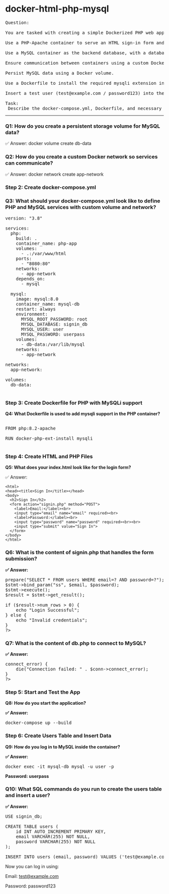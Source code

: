 # docker-html-php-mysql
<pre>
Question: 

You are tasked with creating a simple Dockerized PHP web application that provides a login interface. The system should meet the following requirements: 

Use a PHP-Apache container to serve an HTML sign-in form and a PHP backend (signin.php) that validates user credentials. 

Use a MySQL container as the backend database, with a database named signin_db and a table users containing email and password fields. 

Ensure communication between containers using a custom Docker network. 

Persist MySQL data using a Docker volume. 

Use a Dockerfile to install the required mysqli extension in the PHP container. 

Insert a test user (test@example.com / password123) into the database to verify login functionality. 

Task: 
 Describe the docker-compose.yml, Dockerfile, and necessary PHP/MySQL steps used to complete this task. 
</pre> 
--------------------------------------------------
### Q1: How do you create a persistent storage volume for MySQL data? 

✅ Answer: docker volume create db-data 

### Q2: How do you create a custom Docker network so services can communicate? 

✅ Answer: docker network create app-network 

### Step 2: Create docker-compose.yml 

### Q3: What should your docker-compose.yml look like to define PHP and MySQL services with custom volume and network? 
<pre>
version: "3.8"

services:
  php:
    build: .
    container_name: php-app
    volumes:
      - .:/var/www/html
    ports:
      - "8080:80"
    networks:
      - app-network
    depends_on:
      - mysql

  mysql:
    image: mysql:8.0
    container_name: mysql-db
    restart: always
    environment:
      MYSQL_ROOT_PASSWORD: root
      MYSQL_DATABASE: signin_db
      MYSQL_USER: user
      MYSQL_PASSWORD: userpass
    volumes:
      - db-data:/var/lib/mysql
    networks:
      - app-network

networks:
  app-network:

volumes:
  db-data:  
  
</pre>

### Step 3: Create Dockerfile for PHP with MySQLi support 

**Q4: What Dockerfile is used to add mysqli support in the PHP container?**
<pre>
  
FROM php:8.2-apache

RUN docker-php-ext-install mysqli
  
</pre>
### Step 4: Create HTML and PHP Files
**Q5: What does your index.html look like for the login form?**

✅ Answer:
  
```<!DOCTYPE html>
<html>
<head><title>Sign In</title></head>
<body>
  <h2>Sign In</h2>
  <form action="signin.php" method="POST">
    <label>Email:</label><br>
    <input type="email" name="email" required><br>
    <label>Password:</label><br>
    <input type="password" name="password" required><br><br>
    <input type="submit" value="Sign In">
  </form>
</body>
</html>
```
### Q6: What is the content of signin.php that handles the form submission?

**✅ Answer:**
<pre>
<?php
require 'db.php';

$email = $_POST['email'];
$password = $_POST['password'];

$stmt = $conn->prepare("SELECT * FROM users WHERE email=? AND password=?");
$stmt->bind_param("ss", $email, $password);
$stmt->execute();
$result = $stmt->get_result();

if ($result->num_rows > 0) {
    echo "Login Successful";
} else {
    echo "Invalid credentials";
}
?>
</pre>

### Q7: What is the content of db.php to connect to MySQL?

**✅ Answer:**
<pre>
<?php
$host = 'mysql-db';
$db = 'signin_db';
$user = 'user';
$pass = 'userpass';

$conn = new mysqli($host, $user, $pass, $db);

if ($conn->connect_error) {
    die("Connection failed: " . $conn->connect_error);
}
?>
</pre>

### Step 5: Start and Test the App
**Q8: How do you start the application?**


**✅ Answer:**
<pre>
docker-compose up --build
</pre>

### Step 6: Create Users Table and Insert Data
**Q9: How do you log in to MySQL inside the container?**

**✅ Answer:**
<pre>
docker exec -it mysql-db mysql -u user -p
</pre>
**Password: userpass**

### Q10: What SQL commands do you run to create the users table and insert a user?

**✅ Answer:**
<pre>
USE signin_db;

CREATE TABLE users (
    id INT AUTO_INCREMENT PRIMARY KEY,
    email VARCHAR(255) NOT NULL,
    password VARCHAR(255) NOT NULL
);

INSERT INTO users (email, password) VALUES ('test@example.com', 'password123');
</pre>

Now you can log in using:

Email: test@example.com

Password: password123

 

